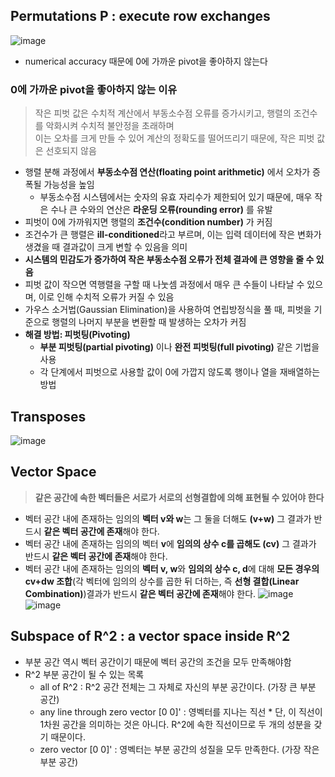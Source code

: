 ## Permutations P  : execute row exchanges
![image](https://github.com/user-attachments/assets/6d878b8a-6c97-4453-96a8-ee3520631ee0)


- numerical accuracy 때문에 0에 가까운 pivot을 좋아하지 않는다

### 0에 가까운 pivot을 좋아하지 않는 이유
> 작은 피벗 값은 수치적 계산에서 부동소수점 오류를 증가시키고, 행렬의 조건수를 악화시켜 수치적 불안정을 초래하며  
> 이는 오차를 크게 만들 수 있어 계산의 정확도를 떨어뜨리기 때문에, 작은 피벗 값은 선호되지 않음  
- 행렬 분해 과정에서 **부동소수점 연산(floating point arithmetic)** 에서 오차가 증폭될 가능성을 높임
  - 부동소수점 시스템에서는 숫자의 유효 자리수가 제한되어 있기 때문에, 매우 작은 수나 큰 수와의 연산은 **라운딩 오류(rounding error)** 를 유발 
-  피벗이 0에 가까워지면 행렬의 **조건수(condition number)** 가 커짐
  - 조건수가 큰 행렬은 **ill-conditioned**라고 부르며, 이는 입력 데이터에 작은 변화가 생겼을 때 결과값이 크게 변할 수 있음을 의미
  - **시스템의 민감도가 증가하여 작은 부동소수점 오류가 전체 결과에 큰 영향을 줄 수 있음**
- 피벗 값이 작으면 역행렬을 구할 때 나눗셈 과정에서 매우 큰 수들이 나타날 수 있으며, 이로 인해 수치적 오류가 커질 수 있음
- 가우스 소거법(Gaussian Elimination)을 사용하여 연립방정식을 풀 때, 피벗을 기준으로 행렬의 나머지 부분을 변환할 때 발생하는 오차가 커짐
- **해결 방법: 피벗팅(Pivoting)**
  - **부분 피벗팅(partial pivoting)** 이나 **완전 피벗팅(full pivoting)** 같은 기법을 사용
  - 각 단계에서 피벗으로 사용할 값이 0에 가깝지 않도록 행이나 열을 재배열하는 방법

## Transposes
![image](https://github.com/user-attachments/assets/7640dbab-b3ce-4f63-a4fc-a6ea35e2fc3d)


## Vector Space
> **같은 공간에 속한 벡터들은 서로가 서로의 선형결합에 의해 표현될 수 있어야 한다**
- 벡터 공간 내에 존재하는 임의의 **벡터 v와 w**는 그 둘을 더해도 **(v+w)** 그 결과가 반드시 **같은 벡터 공간에 존재**해야 한다. 
- 벡터 공간 내에 존재하는 임의의 벡터 **v**에 **임의의 상수 c를 곱해도 (cv)** 그 결과가 반드시 **같은 벡터 공간에 존재**해야 한다.
- 벡터 공간 내에 존재하는 임의의 **벡터 v, w**와 **임의의 상수 c, d**에 대해 **모든 경우의 cv+dw 조합**(각 벡터에 임의의 상수를 곱한 뒤 더하는, 즉 **선형 결합(Linear Combination)**)결과가 반드시 **같은 벡터 공간에 존재**해야 한다.
![image](https://github.com/user-attachments/assets/2aa1db25-7d67-4fc8-819e-dd3d6a8b9911)
![image](https://github.com/user-attachments/assets/9f2f8e0b-0ff2-49ce-aa85-88d0e895972f)


## Subspace of R^2 : a vector space inside R^2
- 부분 공간 역시 벡터 공간이기 때문에 벡터 공간의 조건을 모두 만족해야함
- R^2 부분 공간이 될 수 있는 목록
  - all of R^2 : R^2 공간 전체는 그 자체로 자신의 부분 공간이다. (가장 큰 부분 공간)
  - any line through zero vector [0 0]' : 영벡터를 지나는 직선 * 단, 이 직선이 1차원 공간을 의미하는 것은 아니다. R^2에 속한 직선이므로 두 개의 성분을 갖기 때문이다.
  - zero vector [0 0]' : 영벡터는 부분 공간의 성질을 모두 만족한다. (가장 작은 부분 공간)
